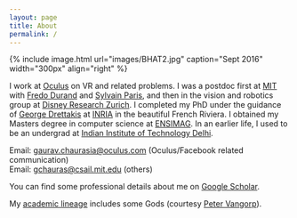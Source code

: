 ```yaml
---
layout: page
title: About
permalink: /
---
```


{% include image.html url="images/BHAT2.jpg" caption="Sept 2016" width="300px" align="right" %}

I work at [Oculus] on VR and related problems.
I was a postdoc first at [MIT] with [Fredo Durand] and [Sylvain Paris],
and then in the vision and robotics group at [Disney Research Zurich]. I completed
my PhD under the guidance of [George Drettakis] at [INRIA] in the beautiful French
Riviera. I obtained my Masters degree in computer science at [ENSIMAG]. In an
earlier life, I used to be an undergrad at [Indian Institute of Technology Delhi].

Email: [gaurav.chaurasia@oculus.com] (Oculus/Facebook related communication) <br />
Email: [gchauras@csail.mit.edu] (others)

You can find some professional details about me on [Google Scholar].

My [academic lineage](files/GauravChaurasia_academic_lineage.pdf)
includes some Gods (courtesy [Peter Vangorp]).

[Disney Research Zurich]: http://www.disneyresearch.com/research-labs/disney-research-zurich/
[INRIA]: https://team.inria.fr/graphdeco/
[Indian Institute of Technology Delhi]: http://www.cse.iitd.ac.in
[George Drettakis]: http://www-sop.inria.fr/members/George.Drettakis
[ENSIMAG]: http://ensimag.grenoble-inp.fr
[Fredo Durand]: http://people.csail.mit.edu/fredo/
[Sylvain Paris]: http://people.csail.mit.edu/sparis/
[MIT]: http://www.csail.mit.edu/
[Oculus]: https://www.oculus.com/
[Google Scholar]: http://scholar.google.com/citations?user={{site.author.scholar}}&hl=en&oi=ao
[gchauras@csail.mit.edu]: mailto:gchauras@csail.mit.edu
[gaurav.chaurasia@oculus.com]: mailto:gaurav.chaurasia@oculus.com
[Peter Vangorp]: http://users.telenet.be/pvangorp/
